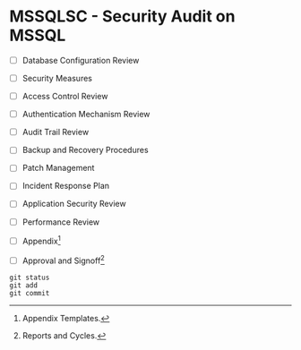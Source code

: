 # MSSQLSC - Security Audit on MSSQL



- [ ] Database Configuration Review
- [ ] Security Measures
- [ ] Access Control Review
- [ ] Authentication Mechanism Review
- [ ] Audit Trail Review
- [ ] Backup and Recovery Procedures
- [ ] Patch Management
- [ ] Incident Response Plan
- [ ] Application Security Review
- [ ] Performance Review
- [ ] Appendix[^1]
- [ ] Approval and Signoff[^2]


```
git status
git add
git commit
```

[^1]: Appendix Templates.
[^2]: Reports and Cycles.
